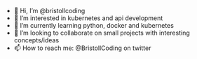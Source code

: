 - 👋 Hi, I’m @bristollcoding
- 👀 I’m interested in kubernetes and api development
- 🌱 I’m currently learning python, docker and kubernetes
- 💞️ I’m looking to collaborate on small projects with interesting concepts/ideas
- 📫 How to reach me: @BristollCoding on twitter

<!---
bristoll/bristoll is a ✨ special ✨ repository because its `README.md` (this file) appears on your GitHub profile.
You can click the Preview link to take a look at your changes.
--->
